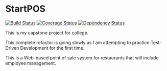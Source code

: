 # StartPOS
[![Build Status](https://travis-ci.org/benmerchant/StartPOS-backend.svg?branch=master)](https://travis-ci.org/benmerchant/StartPOS-backend) [![Coverage Status](https://coveralls.io/repos/github/benmerchant/StartPOS-backend/badge.svg?branch=master)](https://coveralls.io/github/benmerchant/StartPOS-backend?branch=master) [![Dependency Status](https://beta.gemnasium.com/badges/github.com/benmerchant/StartPOS-backend.svg)](https://beta.gemnasium.com/projects/github.com/benmerchant/StartPOS-backend)

This is my capstone project for college. 

This complete refactor is going slowly as I am attempting to practice Test-Driven Development for the first time. 

This is a Web-based point of sale system for restaurants that will include employee management.
